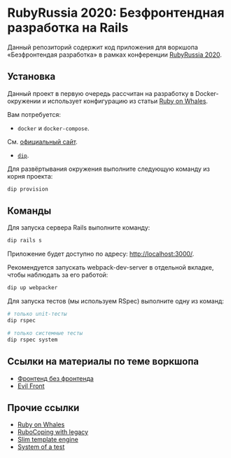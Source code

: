 # RubyRussia 2020: Безфронтендная разработка на Rails

Данный репозиторий содержит код приложения для воркшопа «Безфронтендая разработка» в рамках конференции
[RubyRussia 2020](https://rubyrussia.club).

## Установка

Данный проект в первую очередь рассчитан на разработку в Docker-окружении и использует конфигурацию из статьи [Ruby on Whales](https://evilmartians.com/chronicles/ruby-on-whales-docker-for-ruby-rails-development).

Вам потребуется:

- `docker` и `docker-compose`.

См. [официальный сайт](https://docs.docker.com/engine/installation/).

- [`dip`](https://github.com/bibendi/dip).

Для развёртывания окружения выполните следующую команду из корня проекта:

```sh
dip provision
```

## Команды

Для запуска сервера Rails выполните команду:

```sh
dip rails s
```

Приложение будет доступно по адресу: [http://localhost:3000/](http://localhost:3000/).

Рекомендуется запускать webpack-dev-server в отдельной вкладке, чтобы наблюдать за его работой:

```sh
dip up webpacker
```

Для запуска тестов (мы используем RSpec) выполните одну из команд:

```sh
# только unit-тесты
dip rspec

# только системные тесты
dip rspec system
```

## Ссылки на материалы по теме воркшопа

- [Фронтенд без фронтенда](https://speakerdeck.com/palkan/rubyrussia-2020-frontiend-biez-frontienda)
- [Evil Front](https://evilmartians.com/chronicles/evil-front-part-3)

## Прочие ссылки

- [Ruby on Whales](https://evilmartians.com/chronicles/ruby-on-whales-docker-for-ruby-rails-development)
- [RuboCoping with legacy](https://evilmartians.com/chronicles/rubocoping-with-legacy-bring-your-ruby-code-up-to-standard)
- [Slim template engine](http://slim-lang.com)
- [System of a test](https://evilmartians.com/chronicles/system-of-a-test-setting-up-end-to-end-rails-testing)

